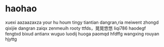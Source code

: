 # haohao
xuexi
aazaazaxza
your hu houm
tingy
tiantian
dangran,ria
meiwent
zhongd
qixijie
dangran
zaiqx
zenmeuih
rooty
ttfds，晃晃悠悠
liqi786
haodegf
fengtxd
bixud
antianx
wuguo
luodij
huoga
paomqd
hfdffg
wangxing
rouyan
hjyttg
